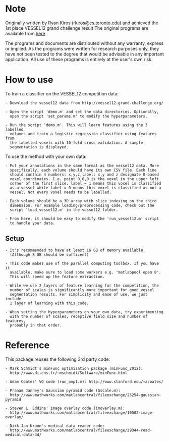 
# Note

Originally written by Ryan Kiros (rkiros@cs.toronto.edu) and achieved the 1st place VESSEL12 grand challenge result
The original programs are available from [here](http://www.cs.toronto.edu/~rkiros/)

The programs and documents are distributed without any warranty, express or
implied.  As the programs were written for research purposes only, they have
not been tested to the degree that would be advisable in any important
application.  All use of these programs is entirely at the user's own risk.

# How to use

To train a classifier on the VESSEL12 competition data:

    - Download the vessel12 data from http://vessel12.grand-challenge.org/

    - Open the script 'demo.m' and set the data directories. Optionally,
      open the script 'set_params.m' to modify the hyperparameters.

    - Run the script 'demo.m'. This will learn features using the 3 labelled
      volumes and train a logistic regression classifier using features from
      the labelled voxels with 10-fold cross validation. A sample
      segmentation is displayed.


To use the method with your own data:

    - Put your annotations in the same format as the vessel12 data. More
      specifically, each volume should have its own CSV file. Each line
      should contain 4 numbers: x,y,z,label: x,y and z designate 0-based
      voxel coordinates. I.e. point 0,0,0 is the voxel in the upper left
      corner of the first slice. label = 1 means this voxel is classified
      as a vessel while label = 0 means this voxel is classified as not a
      vessel. Not every voxel needs to be labelled.

    - Each volume should be a 3D array with slice indexing on the third
      dimension. For example loading/preprocessing code, check out the
      script 'load_vessel12.m' in the vessel12 folder.

    - From here, it should be easy to modify the 'run_vessel12.m' script
      to handle your data.


## Setup

    - It's recommended to have at least 16 GB of memory available.
      (Although 8 GB should be sufficent)

    - This code makes use of the parallel computing toolbox. If you have it 
      available, make sure to load some workers e.g. 'matlabpool open 8'. 
      This will speed up the feature extraction.

    - While we use 2 layers of feature learning for the competition, the
      number of scales is significantly more important for good vessel
      segmentation results. For simplicity and ease of use, we just include
      1 layer of learning with this code.

    - When setting the hyperparameters on your own data, try experimenting
      with the number of scales, receptive field size and number of features,
      probably in that order.


# Reference
This package reuses the following 3rd party code:

    - Mark Schmidt's minFunc optimization package (minFunc_2012):
      http://www.di.ens.fr/~mschmidt/Software/minFunc.html

    - Adam Coates' VQ code (run_omp1.m): http://www.stanford.edu/~acoates/

    - Pranam Janney's Gaussian pyramid code (Gscale.m):
      http://www.mathworks.com/matlabcentral/fileexchange/25254-gaussian-pyramid

    - Steven L. Eddins' image overlay code (imoverlay.m):
      http://www.mathworks.com/matlabcentral/fileexchange/10502-image-overlay/

    - Dirk-Jan Kroon's medical data reader code:
      http://www.mathworks.com/matlabcentral/fileexchange/29344-read-medical-data-3d/

